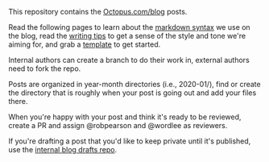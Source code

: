 This repository contains the [Octopus.com/blog](https://octopus.com/blog/) posts.

Read the following pages to learn about the [markdown syntax](conventions.md) we use on the blog, read the [writing tips](tips.md) to get a sense of the style and tone we're aiming for, and grab a [template](templates/readme.md) to get started.

Internal authors can create a branch to do their work in, external authors need to fork the repo.

Posts are organized in year-month directories (i.e., 2020-01/), find or create the directory that is roughly when your post is going out and add your files there. 

When you're happy with your post and think it's ready to be reviewed, create a PR and assign @robpearson and @wordlee as reviewers.

If you're drafting a post that you'd like to keep private until it's published, use the [internal blog drafts repo](https://github.com/OctopusDeploy/internal-blog-drafts).
